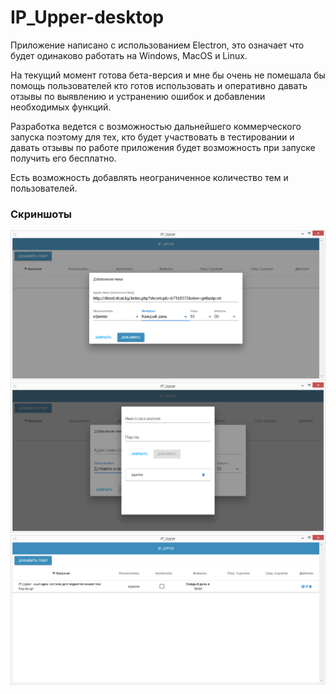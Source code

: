 # IP_Upper-desktop

Приложение написано с использованием Electron, это означает что будет одинаково работать на Windows, MacOS и Linux.

На текущий момент готова бета-версия и мне бы очень не помешала бы помощь пользователей кто готов использовать и оперативно давать отзывы по выявлению и устранению ошибок и добавлении необходимых функций. 

Разработка ведется с возможностью дальнейшего коммерческого запуска поэтому для тех, кто будет участвовать в тестировании и давать отзывы по работе приложения будет возможность при запуске получить его бесплатно.

Есть возможность добавлять неограниченное количество тем и пользователей.

### Скриншоты

<img src="screenshots/1.png">

<img src="screenshots/2.png">

<img src="screenshots/3.png">
